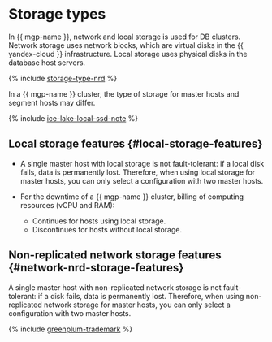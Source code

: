 # Storage types

In {{ mgp-name }}, network and local storage is used for DB clusters. Network storage uses network blocks, which are virtual disks in the {{ yandex-cloud }} infrastructure. Local storage uses physical disks in the database host servers.

{% include [storage-type-nrd](../../_includes/mdb/storage-type-nrd.md) %}

In a {{ mgp-name }} cluster, the type of storage for master hosts and segment hosts may differ.

{% include [ice-lake-local-ssd-note](../../_includes/ice-lake-local-ssd-note.md) %}

## Local storage features {#local-storage-features}

* A single master host with local storage is not fault-tolerant: if a local disk fails, data is permanently lost. Therefore, when using local storage for master hosts, you can only select a configuration with two master hosts.

* For the downtime of a {{ mgp-name }} cluster, billing of computing resources (vCPU and RAM):
    * Continues for hosts using local storage.
    * Discontinues for hosts without local storage.

## Non-replicated network storage features {#network-nrd-storage-features}

A single master host with non-replicated network storage is not fault-tolerant: if a disk fails, data is permanently lost. Therefore, when using non-replicated network storage for master hosts, you can only select a configuration with two master hosts.

{% include [greenplum-trademark](../../_includes/mdb/mgp/trademark.md) %}
